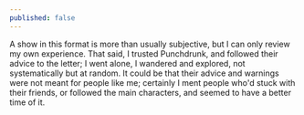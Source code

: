 ```yaml
---
published: false
---
```


A show in this format is more than usually subjective, but I can only review my own experience. That said, I trusted Punchdrunk, and followed their advice to the letter; I went alone, I wandered and explored, not systematically but at random. It could be that their advice and warnings were not meant for people like me; certainly I ment people who'd stuck with their friends, or followed the main characters, and seemed to have a better time of it. 